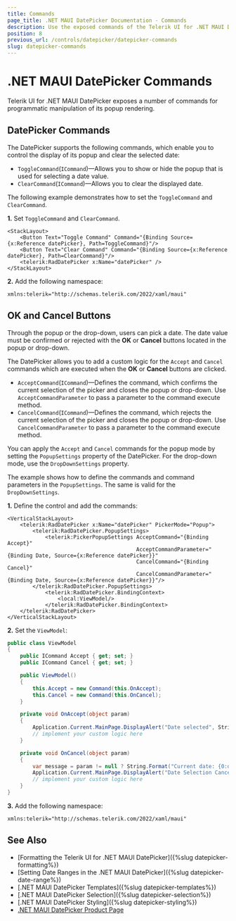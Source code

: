 ```yaml
---
title: Commands
page_title: .NET MAUI DatePicker Documentation - Commands
description: Use the exposed commands of the Telerik UI for .NET MAUI DatePicker to programmatically manipulate the display of its popup and clear selected dates or accept or cancel the date selection.
position: 8
previous_url: /controls/datepicker/datepicker-commands
slug: datepicker-commands
---
```


# .NET MAUI DatePicker Commands

Telerik UI for .NET MAUI DatePicker exposes a number of commands for programmatic manipulation of its popup rendering.  

## DatePicker Commands

The DatePicker supports the following commands, which enable you to control the display of its popup and clear the selected date:

* `ToggleCommand`(`ICommand`)&mdash;Allows you to show or hide the popup that is used for selecting a date value.
* `ClearCommand`(`ICommand`)&mdash;Allows you to clear the displayed date.

The following example demonstrates how to set the `ToggleCommand` and `ClearCommand`.

**1.** Set `ToggleCommand` and `ClearCommand`.

```XAML
<StackLayout>
	<Button Text="Toggle Command" Command="{Binding Source={x:Reference datePicker}, Path=ToggleCommand}"/>
	<Button Text="Clear Command" Command="{Binding Source={x:Reference datePicker}, Path=ClearCommand}"/>
	<telerik:RadDatePicker x:Name="datePicker" />
</StackLayout>
```

**2.** Add the following namespace:

```XAML
xmlns:telerik="http://schemas.telerik.com/2022/xaml/maui"
```

## OK and Cancel Buttons

Through the popup or the drop-down, users can pick a date. The date value must be confirmed or rejected with the **OK** or **Cancel** buttons located in the popup or drop-down.

The DatePicker allows you to add a custom logic for the `Accept` and `Cancel` commands which are executed when the **OK** or **Cancel** buttons are clicked.

* `AcceptCommand`(`ICommand`)&mdash;Defines the command, which confirms the current selection of the picker and closes the popup or drop-down. Use `AcceptCommandParameter` to pass a parameter to the command execute method. 
* `CancelCommand`(`ICommand`)&mdash;Defines the command, which rejects the current selection of the picker and closes the popup or drop-down. Use `CancelCommandParameter` to pass a parameter to the command execute method.

You can apply the `Accept` and `Cancel` commands for the popup mode by setting the `PopupSettings` property of the DatePicker. For the drop-down mode, use the `DropDownSettings` property.

The example shows how to define the commands and command parameters in the `PopupSettings`. The same is valid for the `DropDownSettings`.

**1.** Define the control and add the commands:

```XAML
<VerticalStackLayout>
    <telerik:RadDatePicker x:Name="datePicker" PickerMode="Popup"> 
        <telerik:RadDatePicker.PopupSettings>
            <telerik:PickerPopupSettings AcceptCommand="{Binding Accept}"
                                         AcceptCommandParameter="{Binding Date, Source={x:Reference datePicker}}"
										 CancelCommand="{Binding Cancel}"
										 CancelCommandParameter="{Binding Date, Source={x:Reference datePicker}}"/>
        </telerik:RadDatePicker.PopupSettings>
            <telerik:RadDatePicker.BindingContext>
                <local:ViewModel/>
            </telerik:RadDatePicker.BindingContext>
    </telerik:RadDatePicker>
</VerticalStackLayout>
```

**2.** Set the `ViewModel`:

```C#
public class ViewModel
{
    public ICommand Accept { get; set; }
    public ICommand Cancel { get; set; }

    public ViewModel()
    {
        this.Accept = new Command(this.OnAccept);
        this.Cancel = new Command(this.OnCancel);
    }

    private void OnAccept(object param)
    {
        Application.Current.MainPage.DisplayAlert("Date selected", String.Format("New Date: {0:d}", (DateTime)param), "OK");
        // implement your custom logic here
    }

    private void OnCancel(object param)
    {
        var message = param != null ? String.Format("Current date: {0:d}", (DateTime)param) : "Currently no date is selected";
        Application.Current.MainPage.DisplayAlert("Date Selection Canceled", message, "OK");
        // implement your custom logic here
    }
}
```

**3.** Add the following namespace:

```XAML
xmlns:telerik="http://schemas.telerik.com/2022/xaml/maui"
```

## See Also

- [Formatting the Telerik UI for .NET MAUI DatePicker]({%slug datepicker-formatting%})
- [Setting Date Ranges in the .NET MAUI DatePicker]({%slug datepicker-date-range%})
- [.NET MAUI DatePicker Templates]({%slug datepicker-templates%})
- [.NET MAUI DatePicker Selection]({%slug datepicker-selection%})
- [.NET MAUI DatePicker Styling]({%slug datepicker-styling%})
- [.NET MAUI DatePicker Product Page](https://www.telerik.com/maui-ui/datepicker)
